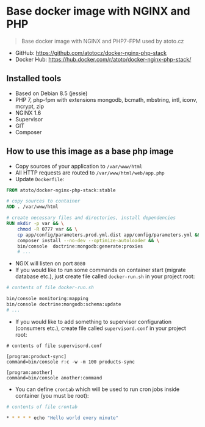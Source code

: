 # Base docker image with NGINX and PHP

> Base docker image with NGINX and PHP7-FPM used by atoto.cz

- GitHub: https://github.com/atotocz/docker-nginx-php-stack
- Docker Hub: https://hub.docker.com/r/atoto/docker-nginx-php-stack/

## Installed tools

- Based on Debian 8.5 (jessie)
- PHP 7, php-fpm with extensions mongodb, bcmath, mbstring, intl, iconv, mcrypt, zip
- NGINX 1.6
- Supervisor
- GIT
- Composer 

## How to use this image as a base php image

- Copy sources of your application to `/var/www/html`
- All HTTP requests are routed to `/var/www/html/web/app.php`
- Update `Dockerfile`:

```Dockerfile
FROM atoto/docker-nginx-php-stack:stable

# copy sources to container
ADD . /var/www/html

# create necessary files and directories, install dependencies
RUN mkdir -p var && \
    chmod -R 0777 var && \
    cp app/config/parameters.prod.yml.dist app/config/parameters.yml && \
    composer install --no-dev --optimize-autoloader && \
    bin/console  doctrine:mongodb:generate:proxies
    # ...
```

- NGIX will listen on port `8080`
- If you would like to run some commands on container start (migrate database etc.), just create file called `docker-run.sh` in your project root:

```bash
# contents of file docker-run.sh

bin/console monitoring:mapping
bin/console doctrine:mongodb:schema:update
# ...
```

- If you would like to add something to supervisor configuration (consumers etc.), create file called `supervisord.conf` in your project root:

```
# contents of file supervisord.conf

[program:product-sync]
command=bin/console r:c -w -m 100 products-sync

[program:another]
command=bin/console another:command
```

- You can define `crontab` which will be used to run cron jobs inside container (you must be root):

```bash
# contents of file crontab

* * * * * echo "Hello world every minute"
```
